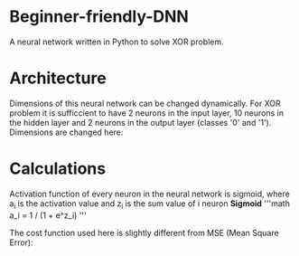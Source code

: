 # Beginner-friendly-DNN
A neural network written in Python to solve XOR problem.

# Architecture
Dimensions of this neural network can be changed dynamically. For XOR problem it is sufficcient to have 2 neurons in the input layer, 10 neurons in the hidden layer and 2 neurons in the output layer (classes '0' and '1'). Dimensions are changed here:

# Calculations
Activation function of every neuron in the neural network is sigmoid, where a<sub>i</sub> is the activation value and z<sub>i</sub> is the sum value of i neuron
**Sigmoid**
'''math
a_i = 1 / (1 + e^z_i)
'''

The cost function used here is slightly different from MSE (Mean Square Error):

